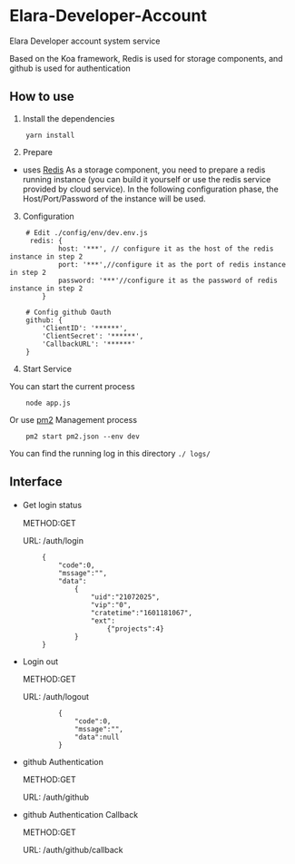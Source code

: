 # Elara-Developer-Account

Elara Developer account system service

Based on the Koa framework, Redis is used for storage components, and github is used for  authentication 

## How to use
 1. Install the dependencies
```
    yarn install 
```
2. Prepare

- uses [Redis](https://github.com/redis/redis) As a storage component, you need to prepare a redis running instance (you can build it yourself or use the redis service provided by cloud service). In the following configuration phase, the Host/Port/Password of the instance will be used.

3. Configuration
```
    # Edit ./config/env/dev.env.js
     redis: {
            host: '***', // configure it as the host of the redis instance in step 2
            port: '***',//configure it as the port of redis instance in step 2
            password: '***'//configure it as the password of redis instance in step 2
        }

    # Config github Oauth
    github: {
        'ClientID': '******',
        'ClientSecret': '******',
        'CallbackURL': '******'
    }

```

 4. Start Service
 
 You can start the current process
```
    node app.js
```
Or use [pm2](https://github.com/Unitech/pm2) Management process

```
    pm2 start pm2.json --env dev
```

You can find the running log in this directory `./ logs/`



## Interface
-  Get login status　

    METHOD:GET

    URL: /auth/login

```
        {
            "code":0,
            "mssage":"",
            "data":
                {
                    "uid":"21072025",
                    "vip":"0",
                    "cratetime":"1601181067",
                    "ext":
                        {"projects":4}
                }
        }
```

 - Login out
    
    METHOD:GET
    
    URL: /auth/logout

```
            {
                "code":0,
                "mssage":"",
                "data":null
            }
 ```

 - github Authentication 
    
    METHOD:GET
    
    URL: /auth/github

- github Authentication Callback

    METHOD:GET
    
    URL: /auth/github/callback